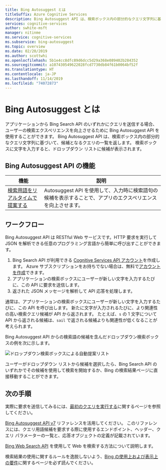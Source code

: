 ```yaml
---
title: Bing Autosuggest とは
titleSuffix: Azure Cognitive Services
description: Bing Autosuggest API は、検索ボックス内の部分的なクエリ文字列に基づいて、候補となるクエリの一覧を返します。
services: cognitive-services
author: swhite-msft
manager: nitinme
ms.service: cognitive-services
ms.subservice: bing-autosuggest
ms.topic: overview
ms.date: 02/20/2019
ms.author: scottwhi
ms.openlocfilehash: 5b1e4cc8dfc89d6dcc5d29a368e089402b284352
ms.sourcegitcommit: a107430549622028fcd7730db84f61b0064bf52f
ms.translationtype: HT
ms.contentlocale: ja-JP
ms.lasthandoff: 11/14/2019
ms.locfileid: "74072873"
---
```

# <a name="what-is-bing-autosuggest"></a>Bing Autosuggest とは

アプリケーションから Bing Search API のいずれかにクエリを送信する場合、ユーザーの検索エクスペリエンスを向上させるために Bing Autosuggest API を使用することができます。 Bing Autosuggest API は、検索ボックス内の部分的なクエリ文字列に基づいて、候補となるクエリの一覧を返します。 検索ボックスに文字を入力すると、ドロップダウン リストに候補が表示されます。

## <a name="bing-autosuggest-api-features"></a>Bing Autosuggest API の機能

| 機能                                                                                                                                                                                 | 説明                                                                                                                                                            |
|-----------------------------------------------------------------------------------------------------------------------------------------------------------------------------------------|------------------------------------------------------------------------------------------------------------------------------------------------------------------------|
| [検索用語をリアルタイムで提案する](concepts/get-suggestions.md) | Autosuggest API を使用して、入力時に検索語句の候補を表示することで、アプリのエクスペリエンスを向上させます。 |

## <a name="workflow"></a>ワークフロー

Bing Autosuggest API は RESTful Web サービスです。HTTP 要求を実行して JSON を解析できる任意のプログラミング言語から簡単に呼び出すことができます。 

1. Bing Search API が利用できる [Cognitive Services API アカウント](https://docs.microsoft.com/azure/cognitive-services/cognitive-services-apis-create-account)を作成します。 Azure サブスクリプションをお持ちでない場合は、無料で[アカウントを作成](https://azure.microsoft.com/try/cognitive-services/?api=bing-web-search-api)できます。
2. アプリケーションの検索ボックスにユーザーが新しい文字を入力するたびに、この API に要求を送信します。
3. 返された JSON メッセージを解析して API 応答を処理します。

通常は、アプリケーションの検索ボックスにユーザーが新しい文字を入力するたびに、この API を呼び出します。 新たに文字が入力されるたびに、より関連性の高い検索クエリ候補が API から返されます。 たとえば、`s` の 1 文字について API から返される候補は、`sail` で返される候補よりも関連性が低くなることが考えられます。

Bing Autosuggest API からの検索語の候補を含んだドロップダウン検索ボックスの例を次に示します。

![ドロップダウン検索ボックスによる自動提案リスト](./media/cognitive-services-bing-autosuggest-api/bing-autosuggest-drop-down-list.PNG)

ユーザーがドロップダウン リストから候補を選択したら、Bing Search API のいずれかでその候補を使用して検索を開始するか、Bing の検索結果ページに直接移動することができます。

## <a name="next-steps"></a>次の手順

実際に要求を送信してみるには、[最初のクエリを実行する](quickstarts/csharp.md)に関するページを参照してください。

[Bing Autosuggest API v7](https://docs.microsoft.com/rest/api/cognitiveservices-bingsearch/bing-autosuggest-api-v7-reference) リファレンスを活用してください。 このリファレンスには、クエリ用語候補を要求する際に使用するエンドポイント、ヘッダー、クエリ パラメーターの一覧と、応答オブジェクトの定義が記載されています。

[Bing Web Search API](../bing-web-search/search-the-web.md) を使用して Web を検索する方法について説明します。

検索結果の使用に関するルールを逸脱しないよう、[Bing の使用上および表示上の要件](./useanddisplayrequirements.md)に関するページを必ず読んでください。
